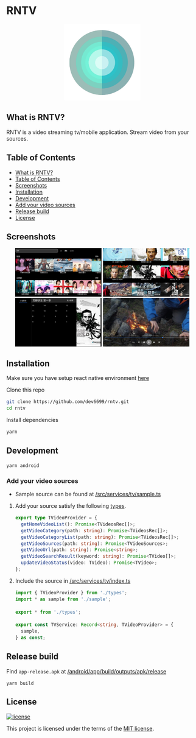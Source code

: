 # RNTV

<p align="center">
    <picture >
      <img alt="RNTV Logo" src="./docs/rntv-logo.png" width="200">
    </picture>    
</p>

## What is RNTV?

RNTV is a video streaming tv/mobile application. Stream video from your sources.

## Table of Contents

- [What is RNTV?](#what-is-rntv)
- [Table of Contents](#table-of-contents)
- [Screenshots](#screenshots)
- [Installation](#installation)
- [Development](#development)
- [Add your video sources](#add-your-video-sources)
- [Release build](#release-build)
- [License](#license)

## Screenshots

<p align="center">
    <img src="./docs/screenshot-1.png" width="45%"/>
    <img src="./docs/screenshot-2.png" width="45%"/>
    <img src="./docs/screenshot-3.png" width="45%"/>
    <img src="./docs/screenshot-4.png" width="45%"/>
</p>

## Installation

Make sure you have setup react native environment [here](https://reactnative.dev/docs/environment-setup)

Clone this repo

```bash
git clone https://github.com/dev6699/rntv.git
cd rntv
```

Install dependencies

```bash
yarn
```

## Development

```
yarn android
```

### Add your video sources

- Sample source can be found at [/src/services/tv/sample.ts](/src/services/tv/sample.ts)

1. Add your source satisfy the following [types](/src/services/tv/types.ts).

   ```typescript
   export type TVideoProvider = {
     getHomeVideoList(): Promise<TVideosRec[]>;
     getVideoCategory(path: string): Promise<TVideosRec[]>;
     getVideoCategoryList(path: string): Promise<TVideosRec[]>;
     getVideoSources(path: string): Promise<TVideoSources>;
     getVideoUrl(path: string): Promise<string>;
     getVideoSearchResult(keyword: string): Promise<TVideo[]>;
     updateVideoStatus(video: TVideo): Promise<TVideo>;
   };
   ```

2. Include the source in [/src/services/tv/index.ts](/src/services/tv/index.ts)

   ```typescript
   import { TVideoProvider } from './types';
   import * as sample from './sample';

   export * from './types';

   export const TVService: Record<string, TVideoProvider> = {
     sample,
   } as const;
   ```

## Release build

Find `app-release.apk` at [/android/app/build/outputs/apk/release](/android/app/build/outputs/apk/release)

```
yarn build
```

## License

[![license](https://img.shields.io/badge/license-MIT-green.svg)](https://github.com/dev6699/rntv/blob/main/LICENSE)

This project is licensed under the terms of the [MIT license](/LICENSE).
